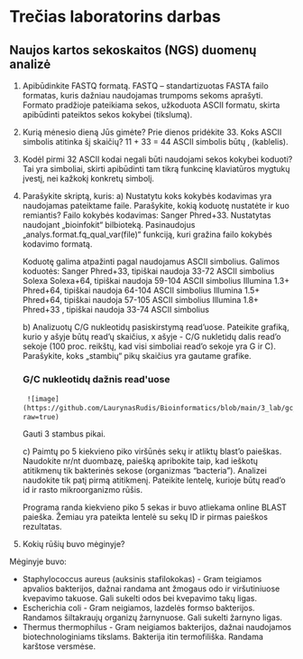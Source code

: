 # Trečias laboratorins darbas
## Naujos kartos sekoskaitos (NGS) duomenų analizė

1. Apibūdinkite FASTQ formatą. 
 FASTQ – standartizuotas FASTA failo formatas, kuris dažniau naudojamas trumpoms sekoms aprašyti. Formato pradžioje pateikiama sekos, užkoduota ASCII formatu, skirta apibūdinti pateiktos sekos kokybei (tikslumą).
2. Kurią mėnesio dieną Jūs gimėte? Prie dienos pridėkite 33. Koks ASCII simbolis atitinka šį skaičių? 
11 + 33 = 44
ASCII simbolis būtų , (kablelis).
3. Kodėl pirmi 32 ASCII kodai negali būti naudojami sekos kokybei koduoti? 
 Tai yra simboliai, skirti apibūdinti tam tikrą funkcinę klaviatūros mygtukų įvestį, nei kažkokį konkretų simbolį.
4. Parašykite skriptą, kuris: 
    a) Nustatytu koks kokybės kodavimas yra naudojamas pateiktame faile. Parašykite, kokią koduotę nustatėte ir kuo remiantis? 
        Failo kokybės kodavimas: Sanger Phred+33.  Nustatytas naudojant „bioinfokit“ bilbioteką. Pasinaudojus „analys.format.fq_qual_var(file)“ funkciją, kuri gražina failo kokybės kodavimo formatą.

    Koduotę galima atpažinti pagal naudojamus ASCII simbolius.
    Galimos koduotės:
    Sanger Phred+33, tipiškai naudoja 33-72 ASCII simbolius
    Solexa Solexa+64, tipiškai naudoja 59-104 ASCII simbolius
    Illumina 1.3+ Phred+64, tipiškai naudoja 64-104 ASCII simbolius
    Illumina 1.5+ Phred+64, tipiškai naudoja 57-105 ASCII simbolius
    Illumina 1.8+ Phred+33 , tipiškai naudoja 33-74 ASCII simbolius
    
    b) Analizuotų C/G nukleotidų pasiskirstymą read’uose. Pateikite grafiką, kurio y ašyje būtų read’ų skaičius, x ašyje - C/G nukletidų dalis read’o sekoje (100 proc. reikštų, kad visi simboliai read’o sekoje yra G ir C). Parašykite, koks „stambių“ pikų skaičius yra gautame grafike.

    ### G/C nukleotidų dažnis read'uose
        ![image](https://github.com/LaurynasRudis/Bioinformatics/blob/main/3_lab/gc_count_graph.jpg?raw=true)

    Gauti 3 stambus pikai.

    c) Paimtų po 5 kiekvieno piko viršūnės sekų ir atliktų blast’o paieškas. Naudokite nr/nt duombazę, paiešką apribokite taip, kad ieškotų atitikmenų tik bakterinės sekose (organizmas “bacteria”). Analizei naudokite tik patį pirmą atitikmenį. Pateikite lentelę, kurioje būtų read’o id ir rasto mikroorganizmo rūšis.

    Programa randa kiekvieno piko 5 sekas ir buvo atliekama online BLAST paieška. Žemiau yra pateikta lentelė su sekų ID ir pirmas paieškos rezultatas.



5. Kokių rūšių buvo mėginyje?

Mėginyje buvo:

- Staphylococcus aureus (auksinis stafilokokas) - Gram teigiamos apvalios bakterijos, dažnai randama ant žmogaus odo ir viršutiniuose kvepavimo takuose. Gali sukelti odos bei kvepavimo takų ligas.
- Escherichia coli - Gram neigiamos, lazdelės formso bakterijos. Randamos šiltakraujų organizų žarnynuose. Gali sukelti žarnyno ligas.
- Thermus thermophilus - Gram neigiamos bakterijos, dažnai naudojamos biotechnologiniams tikslams. Bakterija itin termofiliška. Randama karštose versmėse.
